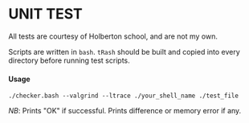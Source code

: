 # UNIT TEST

All tests are courtesy of Holberton school, and are not my own.

Scripts are written in `bash`. `tRash` should be built and copied into every directory
before running test scripts.

#### Usage

```shell
./checker.bash --valgrind --ltrace ./your_shell_name ./test_file
```

_NB_: Prints "OK" if successful. Prints difference or memory error if any.
